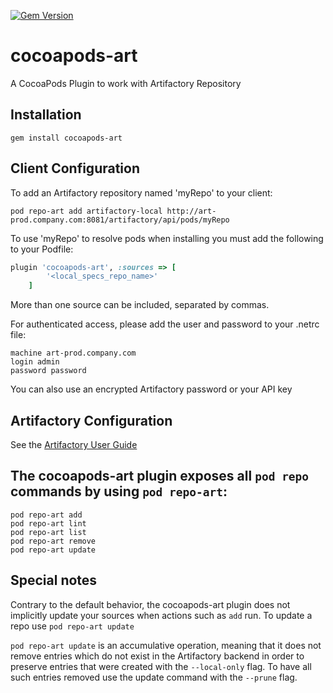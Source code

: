 [![Gem Version](https://badge.fury.io/rb/cocoapods-art.svg)](https://badge.fury.io/rb/cocoapods-art)

# cocoapods-art
A CocoaPods Plugin to work with Artifactory Repository

## Installation
`gem install cocoapods-art`

## Client Configuration
To add an Artifactory repository named 'myRepo' to your client:
```
pod repo-art add artifactory-local http://art-prod.company.com:8081/artifactory/api/pods/myRepo
```

To use 'myRepo' to resolve pods when installing you must add the following to your Podfile:
```ruby
plugin 'cocoapods-art', :sources => [
        '<local_specs_repo_name>'    
    ] 
```
More than one source can be included, separated by commas.

For authenticated access, please add the user and password to your .netrc file:
```
machine art-prod.company.com
login admin
password password
```
You can also use an encrypted Artifactory password or your API key

## Artifactory Configuration
See the [Artifactory User Guide](https://www.jfrog.com/confluence/display/RTF/CocoaPods+Repositories)

## The cocoapods-art plugin exposes all `pod repo` commands  by using `pod repo-art`:
```
pod repo-art add
pod repo-art lint
pod repo-art list
pod repo-art remove
pod repo-art update
```
## Special notes
Contrary to the default behavior, the cocoapods-art plugin does not implicitly update your sources when actions such as `add` run. 
To update a repo use  `pod repo-art update`

`pod repo-art update` is an accumulative operation, meaning that it does not remove entries which do not exist in the Artifactory backend in order to preserve entries that were created with the `--local-only` flag. To have all such entries removed use the update command with the `--prune` flag.
